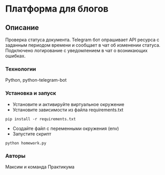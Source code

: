 # Платформа для блогов
## Описание
Проверка статуса документа. Telegram бот опрашивает API ресурса с заданным периодом времени и сообщает в чат об изменении статуса.
Подключено логирование с уведомлением в чат о возникающих ошибках.
### Технологии
Python, python-telegram-bot
### Установка и запуск
- Установите и активируйте виртуальное окружение
- Установите зависимости из файла requirements.txt
```
pip install -r requirements.txt
``` 
- Создайте файл с переменными окружения (env)
- Запустите скрипт
```
python homework.py
```
### Авторы
Максим и команда Практикума
